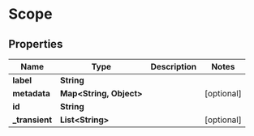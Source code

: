 

# Scope


## Properties

| Name | Type | Description | Notes |
|------------ | ------------- | ------------- | -------------|
|**label** | **String** |  |  |
|**metadata** | **Map&lt;String, Object&gt;** |  |  [optional] |
|**id** | **String** |  |  |
|**_transient** | **List&lt;String&gt;** |  |  [optional] |



